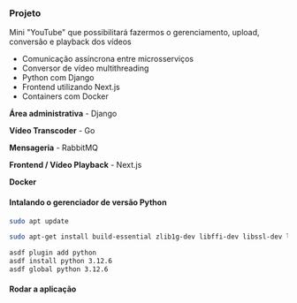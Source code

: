 ### Projeto

Mini "YouTube" que possibilitará fazermos o gerenciamento, upload, conversão e playback dos vídeos

- Comunicação assíncrona entre microsserviços
- Conversor de vídeo multithreading
- Python com Django
- Frontend utilizando Next.js
- Containers com Docker

**Área administrativa** - Django

**Vídeo Transcoder** - Go

**Mensageria** - RabbitMQ

**Frontend / Vídeo Playback** - Next.js

**Docker**

#### Intalando o gerenciador de versão Python

```bash
sudo apt update

sudo apt-get install build-essential zlib1g-dev libffi-dev libssl-dev libbz2-dev libreadline-dev libsqlite3-dev liblzma-dev

asdf plugin add python
asdf install python 3.12.6
asdf global python 3.12.6
```

#### Rodar a aplicação
